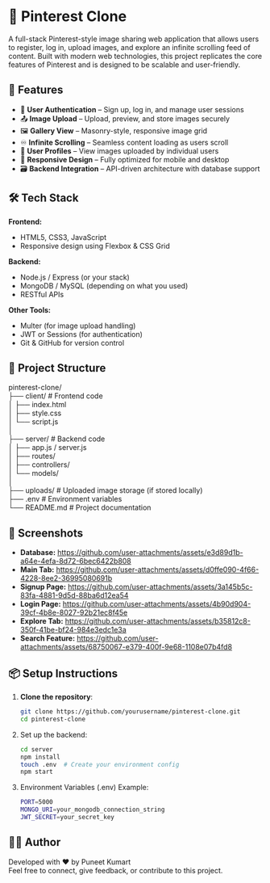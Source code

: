 # 📌 Pinterest Clone

A full-stack Pinterest-style image sharing web application that allows users to register, log in, upload images, and explore an infinite scrolling feed of content. Built with modern web technologies, this project replicates the core features of Pinterest and is designed to be scalable and user-friendly.

## 🚀 Features

- 🔐 **User Authentication** – Sign up, log in, and manage user sessions
- 📤 **Image Upload** – Upload, preview, and store images securely
- 🖼️ **Gallery View** – Masonry-style, responsive image grid
- ♾️ **Infinite Scrolling** – Seamless content loading as users scroll
- 🧑 **User Profiles** – View images uploaded by individual users
- 📱 **Responsive Design** – Fully optimized for mobile and desktop
- 🗃️ **Backend Integration** – API-driven architecture with database support

## 🛠️ Tech Stack

**Frontend:**
- HTML5, CSS3, JavaScript
- Responsive design using Flexbox & CSS Grid

**Backend:**
- Node.js / Express (or your stack)
- MongoDB / MySQL (depending on what you used)
- RESTful APIs

**Other Tools:**
- Multer (for image upload handling)
- JWT or Sessions (for authentication)
- Git & GitHub for version control

## 📁 Project Structure

pinterest-clone/                                               <br>
├── client/ # Frontend code                                    <br>
│ ├── index.html                                               <br>
│ ├── style.css                                                <br>
│ └── script.js                                                <br>
│                                                              <br>
├── server/ # Backend code                                     <br>
│ ├── app.js / server.js                                       <br>
│ ├── routes/                                                  <br>
│ ├── controllers/                                             <br> 
│ └── models/                                                  <br>
│                                                              <br>
├── uploads/ # Uploaded image storage (if stored locally)      <br>
├── .env # Environment variables                               <br>
└── README.md # Project documentation                          <br>


## 📸 Screenshots

- **Database:** https://github.com/user-attachments/assets/e3d89d1b-a64e-4efa-8d72-6bec6422b808
- **Main Tab:** https://github.com/user-attachments/assets/d0ffe090-4f66-4228-8ee2-36995080691b
- **Signup Page:** https://github.com/user-attachments/assets/3a145b5c-83fa-4881-9d5d-88ba6d12ea54
- **Login Page:** https://github.com/user-attachments/assets/4b90d904-39cf-4b8e-8027-92b21ec8f45e
- **Explore Tab:** https://github.com/user-attachments/assets/b35812c8-350f-41be-bf24-984e3edc1e3a
- **Search Feature:** https://github.com/user-attachments/assets/68750067-e379-400f-9e68-1108e07b4fd8





## 📦 Setup Instructions

1. **Clone the repository**:
   ```bash
   git clone https://github.com/yourusername/pinterest-clone.git
   cd pinterest-clone

2. Set up the backend:
   ```bash                           
   cd server                                        
   npm install                               
   touch .env  # Create your environment config     
   npm start                                        

   
3. Environment Variables (.env) Example:
   ```bash        
   PORT=5000                                       
   MONGO_URI=your_mongodb_connection_string         
   JWT_SECRET=your_secret_key                      

## 🙋‍♂️ Author
Developed with ❤️ by Puneet Kumart <br>
Feel free to connect, give feedback, or contribute to this project.
